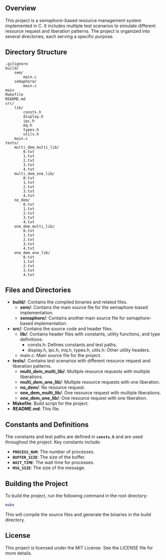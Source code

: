 ## Overview

This project is a semaphore-based resource management system implemented in C. It includes multiple test scenarios to simulate different resource request and liberation patterns. The project is organized into several directories, each serving a specific purpose.

## Directory Structure

```
.gitignore
build/
    sem/
        main.c
    semaphore/
        main.c
main
Makefile
README.md
src/
    lib/
        consts.h
        display.h
        ipc.h
        mq.h
        types.h
        utils.h
    main.c
tests/
    multi_dem_multi_lib/
        0.txt
        1.txt
        2.txt
        3.txt
        4.txt
    multi_dem_one_lib/
        0.txt
        1.txt
        2.txt
        3.txt
        4.txt
    no_dem/
        0.txt
        1.txt
        2.txt
        3.txt
        4.txt
    one_dem_multi_lib/
        0.txt
        1.txt
        2.txt
        3.txt
        4.txt
    one_dem_one_lib/
        0.txt
        1.txt
        2.txt
        3.txt
        4.txt
```

## Files and Directories

- **build/**: Contains the compiled binaries and related files.
  - **sem/**: Contains the main source file for the semaphore-based implementation.
  - **semaphore/**: Contains another main source file for semaphore-based implementation.
- **src/**: Contains the source code and header files.
  - **lib/**: Contains header files with constants, utility functions, and type definitions.
    - consts.h: Defines constants and test paths.
    - display.h, ipc.h, mq.h, types.h, utils.h: Other utility headers.
  - main.c: Main source file for the project.
- **tests/**: Contains test scenarios with different resource request and liberation patterns.
  - **multi_dem_multi_lib/**: Multiple resource requests with multiple liberations.
  - **multi_dem_one_lib/**: Multiple resource requests with one liberation.
  - **no_dem/**: No resource request.
  - **one_dem_multi_lib/**: One resource request with multiple liberations.
  - **one_dem_one_lib/**: One resource request with one liberation.
- **Makefile**: Build script for the project.
- **README.md**: This file.

## **Constants and Definitions**

The constants and test paths are defined in **`consts.h`** and are used throughout the project. Key constants include:

- **`PROCESS_NUM`**: The number of processes.
- **`BUFFER_SIZE`**: The size of the buffer.
- **`WAIT_TIME`**: The wait time for processes.
- **`MSG_SIZE`**: The size of the message.

## Building the Project

To build the project, run the following command in the root directory:

```sh
make
```

This will compile the source files and generate the binaries in the build directory.

## License

This project is licensed under the MIT License. See the LICENSE file for more details.
